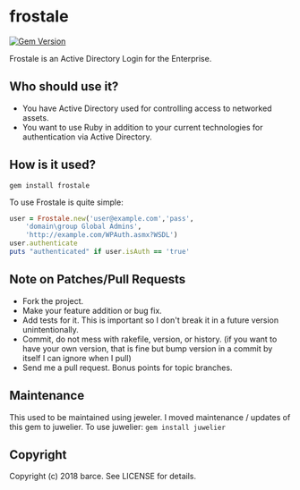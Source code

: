 # frostale

[![Gem Version](https://badge.fury.io/rb/frostale.svg)](https://badge.fury.io/rb/frostale)

Frostale is an Active Directory Login for the Enterprise.

## Who should use it?

* You have Active Directory used for controlling access to networked assets.
* You want to use Ruby in addition to your current technologies for 
authentication via Active Directory.

## How is it used?

`gem install frostale`

To use Frostale is quite simple:

```ruby
user = Frostale.new('user@example.com','pass', 
	'domain\group Global Admins',
	'http://example.com/WPAuth.asmx?WSDL')
user.authenticate
puts "authenticated" if user.isAuth == 'true'
```


## Note on Patches/Pull Requests
 
* Fork the project.
* Make your feature addition or bug fix.
* Add tests for it. This is important so I don't break it in a
  future version unintentionally.
* Commit, do not mess with rakefile, version, or history.
  (if you want to have your own version, that is fine but bump version in a commit by itself I can ignore when I pull)
* Send me a pull request. Bonus points for topic branches.

## Maintenance
This used to be maintained using jeweler.
I moved maintenance / updates of this gem to juwelier.
To use juwelier:
`gem install juwelier`

## Copyright

Copyright (c) 2018 barce. See LICENSE for details.
